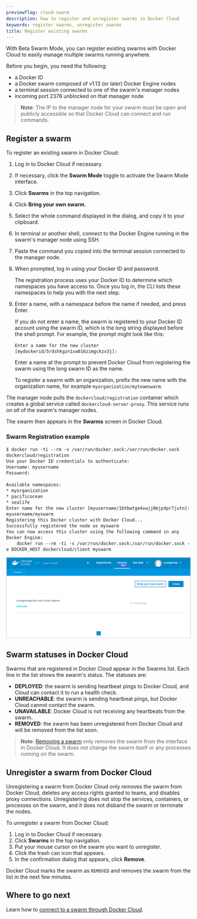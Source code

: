 ```yaml
---
previewflag: cloud-swarm
description: how to register and unregister swarms in Docker Cloud
keywords: register swarms, unregister swarms
title: Register existing swarms
---
```


With Beta Swarm Mode, you can register existing
swarms with Docker Cloud to easily
manage multiple swarms running anywhere.

Before you begin, you need the following:

- a Docker ID
- a Docker swarm composed of v1.13 (or later) Docker Engine nodes
- a terminal session connected to one of the swarm's manager nodes
- incoming port 2376 unblocked on that manager node

> **Note**: The IP to the manager node for your swarm must be open and publicly accessible so that Docker Cloud can connect and run commands.

## Register a swarm

To register an existing swarm in Docker Cloud:

1. Log in to Docker Cloud if necessary.
2. If necessary, click the **Swarm Mode** toggle to activate the Swarm Mode interface.
3. Click **Swarms** in the top navigation.
4. Click **Bring your own swarm**.
5. Select the whole command displayed in the dialog, and copy it to your clipboard.
6. In terminal or another shell, connect to the Docker Engine running in the swarm's manager node using SSH.
7. Paste the command you copied into the terminal session connected to the manager node.
8. When prompted, log in using your Docker ID and password.

    The registration process uses your Docker ID to determine which namespaces you have access to<!--are allowed to register the swarm under TODO:CLOUD-4079 -->. Once you log in, the CLI lists these namespaces to help you with the next step.

9.  Enter a name, with a namespace before the name if needed, and press Enter.

    If you do not enter a name, the swarm is registered to your Docker ID account using the swarm ID, which is the long string displayed before the shell prompt. For example, the prompt might look like this:

    ```none
    Enter a name for the new cluster [mydockerid/5rdshkgzn1sw016zimgckzx3j]:
    ```

    Enter a name at the prompt to prevent Docker Cloud from registering the swarm using the long swarm ID as the name.

    To register a swarm with an organization, prefix the new name with the organization name, for example `myorganization/myteamswarm`.

The manager node pulls the `dockercloud/registration` container which creates a
global service called `dockercloud-server-proxy`. This service runs on _all_ of
the swarm's manager nodes.

The swarm then appears in the **Swarms** screen in Docker Cloud.

### Swarm Registration example

```none
$ docker run -ti --rm -v /var/run/docker.sock:/var/run/docker.sock dockercloud/registration
Use your Docker ID credentials to authenticate:
Username: myusername
Password:

Available namespaces:
* myorganization
* pacificocean
* sealife
Enter name for the new cluster [myusername/1btbwtge4xwjj0mjpdpr7jutn]: myusername/myswarm
Registering this Docker cluster with Docker Cloud...
Successfully registered the node as myswarm
You can now access this cluster using the following command in any Docker Engine:
	docker run --rm -ti -v /var/run/docker.sock:/var/run/docker.sock -e DOCKER_HOST dockercloud/client myswarm
```

![List of swarms in Docker Cloud](images/cloud-swarms.png)

## Swarm statuses in Docker Cloud

Swarms that are registered in Docker Cloud appear in the Swarms list. Each line in the list shows the swarm's status. The statuses are:

<!-- TODO - **DEPLOYING**: Docker Cloud is provisioning the nodes of this swarm. -->
- **DEPLOYED**: the swarm is sending heartbeat pings to Docker Cloud, and Cloud can contact it to run a health check.
- **UNREACHABLE**: the swarm is sending heartbeat pings, but Docker Cloud cannot contact the swarm.
- **UNAVAILABLE**: Docker Cloud is not receiving any heartbeats from the swarm.
- **REMOVED**: the swarm has been unregistered from Docker Cloud and will be removed from the list soon.

> **Note**: [Removing a swarm](#unregister-a-swarm-from-docker-cloud) only removes the swarm from the interface in Docker Cloud. It does not change the swarm itself or any processes running on the swarm.

## Unregister a swarm from Docker Cloud

Unregistering a swarm from Docker Cloud only removes the swarm from Docker
Cloud, deletes any access rights granted to teams, and disables proxy
connections. Unregistering does not stop the services, containers, or processes on the swarm, and it does not disband the swarm or terminate the nodes.

To unregister a swarm from Docker Cloud:

1. Log in to Docker Cloud if necessary.
2. Click **Swarms** in the top navigation.
3. Put your mouse cursor on the swarm you want to unregister.
4. Click the trash can icon that appears.
5. In the confirmation dialog that appears, click **Remove**.

Docker Cloud marks the swarm as `REMOVED` and removes the swarm from the list in
the next few minutes.  

## Where to go next

Learn how to [connect to a swarm through Docker Cloud](connect-to-swarm.md).
